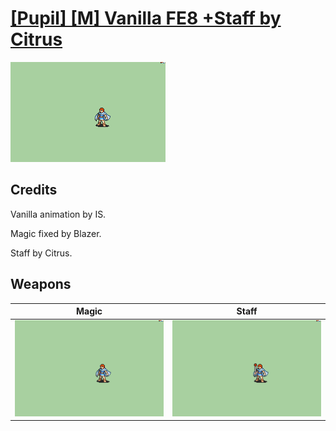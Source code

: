 # [\[Pupil\] \[M\] Vanilla FE8 +Staff by Citrus](./)

<img src="./6.%20Magic/Magic_000.png" alt="[Pupil] [M] Vanilla FE8 +Staff by Citrus standing" />

## Credits

Vanilla animation by IS.

Magic fixed by Blazer.

Staff by Citrus.

## Weapons


|Magic |Staff |
|  :---: | :---: |
| <img alt="Magic animation" src="./6.%20Magic/Magic.gif" /> | <img alt="Staff animation" src="./7.%20Staff/Staff.gif" /> |
